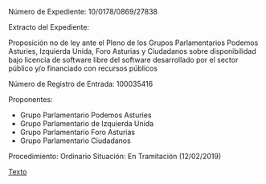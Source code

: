 Número de Expediente: 10/0178/0869/27838

Extracto del Expediente: 

Proposición no de ley ante el Pleno de los Grupos Parlamentarios Podemos Asturies, Izquierda Unida, Foro Asturias y Ciudadanos sobre disponibilidad bajo licencia de software libre del software desarrollado por el sector público y/o financiado con recursos públicos


Número de Registro de Entrada:  100035416

Proponentes: 	
- Grupo Parlamentario Podemos Asturies
- Grupo Parlamentario de Izquierda Unida
- Grupo Parlamentario Foro Asturias
- Grupo Parlamentario Ciudadanos

Procedimiento: 	Ordinario
Situación: 	En Tramitación (12/02/2019)

[Texto](Tramitacion_parlamentaria_10B-1756.pdf)
